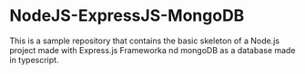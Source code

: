 # NodeJS-ExpressJS-MongoDB
This is a sample repository that contains the basic skeleton of a Node.js project made with Express.js Frameworka nd mongoDB as a database made in typescript. 
